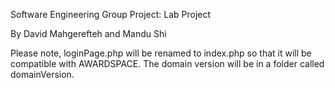 Software Engineering Group Project: Lab Project

By David Mahgerefteh and Mandu Shi

Please note, loginPage.php will be renamed to index.php so that it will be compatible with AWARDSPACE. The domain version will be in a folder called domainVersion. 
